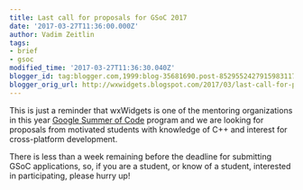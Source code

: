 ```yaml
---
title: Last call for proposals for GSoC 2017
date: '2017-03-27T11:36:00.000Z'
author: Vadim Zeitlin
tags:
- brief
- gsoc
modified_time: '2017-03-27T11:36:30.040Z'
blogger_id: tag:blogger.com,1999:blog-35681690.post-8529552427915983117
blogger_orig_url: http://wxwidgets.blogspot.com/2017/03/last-call-for-proposals-for-gsoc-2017.html
---
```


This is just a reminder that wxWidgets is one of the mentoring organizations in
this year [Google Summer of Code] program and we are looking for proposals from
motivated students with knowledge of C++ and interest for cross-platform
development.

There is less than a week remaining before the deadline for submitting GSoC
applications, so, if you are a student, or know of a student, interested in
participating, please hurry up!

[Google Summer of Code]: https://developers.google.com/open-source/gsoc/
